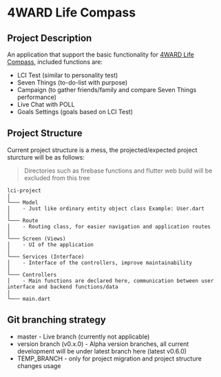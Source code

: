 # 4WARD Life Compass

## Project Description
An application that support the basic functionality for [4WARD Life Compass](https://4wardlc.com/), included functions are:
- LCI Test (similar to personality test)
- Seven Things (to-do-list with purpose)
- Campaign (to gather friends/family and compare Seven Things performance)
- Live Chat with POLL
- Goals Settings (goals based on LCI Test)

## Project Structure
Current project structure is a mess, the projected/expected project sturcture will be as follows:
>Directories such as firebase functions and flutter web build will be excluded from this tree
```
lci-project
│
└─── Model
│    - Just like ordinary entity object class Example: User.dart
│
└─── Route
│    - Routing class, for easier navigation and application routes
│
└─── Screen (Views)
│    - UI of the application
│
└─── Services (Interface)
│    - Interface of the controllers, improve maintainability
│
└─── Controllers
│    - Main functions are declared here, communication between user interface and backend functions/data
│
└─── main.dart
```

## Git branching strategy
- master - Live branch (currently not applicable)
- version branch (v0.x.0) - Alpha version branches, all current development will be under latest branch here (latest v0.6.0)
- TEMP_BRANCH - only for project migration and project structure changes usage
